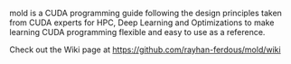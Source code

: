 mold is a CUDA programming guide following the design principles taken from CUDA experts for HPC, Deep Learning and Optimizations to make learning CUDA programming flexible and easy to use as a reference.

Check out the Wiki page at https://github.com/rayhan-ferdous/mold/wiki
